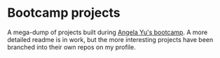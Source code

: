 # Bootcamp projects

A mega-dump of projects built during [Angela Yu's bootcamp](https://www.udemy.com/course/the-complete-web-development-bootcamp/). A more detailed readme is in work, but the more interesting projects have been branched into their own repos on my profile.
